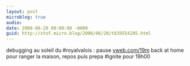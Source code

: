 ```yaml
---
layout: post
microblog: true
audio: 
date: 2008-06-20 00:00:00 -0000
guid: http://xtof.micro.blog/2008/06/20/t839554205.html
---
```

debugging au soleil du #royalvalois : pause [yweb.com/19m](http://yweb.com/19m) back at home pour ranger la maison, repos puis prepa #ignite pour 19h00
